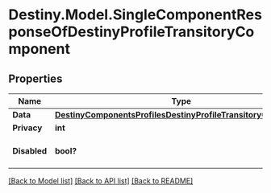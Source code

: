 # Destiny.Model.SingleComponentResponseOfDestinyProfileTransitoryComponent

## Properties

Name | Type | Description | Notes
------------ | ------------- | ------------- | -------------
**Data** | [**DestinyComponentsProfilesDestinyProfileTransitoryComponent**](DestinyComponentsProfilesDestinyProfileTransitoryComponent.md) |  | [optional] 
**Privacy** | **int** |  | [optional] 
**Disabled** | **bool?** | If true, this component is disabled. | [optional] 

[[Back to Model list]](../README.md#documentation-for-models) [[Back to API list]](../README.md#documentation-for-api-endpoints) [[Back to README]](../README.md)

